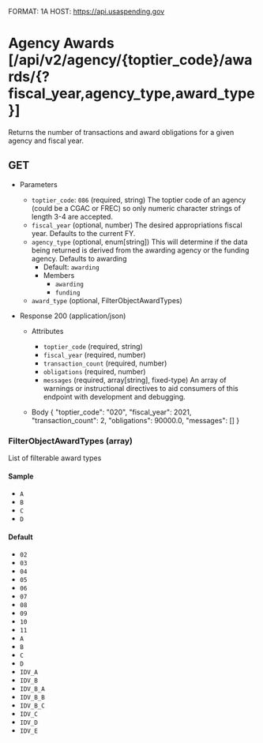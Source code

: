 FORMAT: 1A
HOST: https://api.usaspending.gov

# Agency Awards [/api/v2/agency/{toptier_code}/awards/{?fiscal_year,agency_type,award_type}]

Returns the number of transactions and award obligations for a given agency and fiscal year.

## GET

+ Parameters
    + `toptier_code`: `086` (required, string)
        The toptier code of an agency (could be a CGAC or FREC) so only numeric character strings of length 3-4 are accepted.
    + `fiscal_year` (optional, number)
        The desired appropriations fiscal year. Defaults to the current FY.
    + `agency_type` (optional, enum[string])
        This will determine if the data being returned is derived from the awarding agency or the funding agency. Defaults to awarding
        + Default: `awarding`
        + Members
            + `awarding`
            + `funding`
    + `award_type` (optional, FilterObjectAwardTypes)

+ Response 200 (application/json)
    + Attributes
        + `toptier_code` (required, string)
        + `fiscal_year` (required, number)
        + `transaction_count` (required, number)
        + `obligations` (required, number)
        + `messages` (required, array[string], fixed-type)
            An array of warnings or instructional directives to aid consumers of this endpoint with development and debugging.

    + Body
            {
                "toptier_code": "020",
                "fiscal_year": 2021,
                "transaction_count": 2,
                "obligations": 90000.0,
                "messages": []
            }


### FilterObjectAwardTypes (array)
List of filterable award types

#### Sample
- `A`
- `B`
- `C`
- `D`

#### Default
- `02`
- `03`
- `04`
- `05`
- `06`
- `07`
- `08`
- `09`
- `10`
- `11`
- `A`
- `B`
- `C`
- `D`
- `IDV_A`
- `IDV_B`
- `IDV_B_A`
- `IDV_B_B`
- `IDV_B_C`
- `IDV_C`
- `IDV_D`
- `IDV_E`
